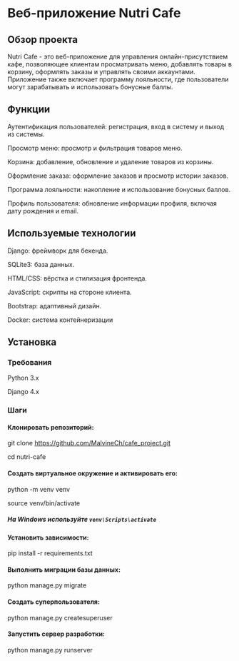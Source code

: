 # Веб-приложение Nutri Cafe
## Обзор проекта
Nutri Cafe - это веб-приложение для управления онлайн-присутствием кафе, позволяющее клиентам просматривать меню, добавлять товары в корзину, оформлять заказы и управлять своими аккаунтами. Приложение также включает программу лояльности, где пользователи могут зарабатывать и использовать бонусные баллы.

## Функции
Аутентификация пользователей: регистрация, вход в систему и выход из системы.

Просмотр меню: просмотр и фильтрация товаров меню.

Корзина: добавление, обновление и удаление товаров из корзины.

Оформление заказа: оформление заказов и просмотр истории заказов.

Программа лояльности: накопление и использование бонусных баллов.

Профиль пользователя: обновление информации профиля, включая дату рождения и email.

## Используемые технологии
Django: фреймворк для бекенда.

SQLite3: база данных.

HTML/CSS: вёрстка и стилизация фронтенда.

JavaScript: скрипты на стороне клиента.

Bootstrap: адаптивный дизайн.

Docker: система контейнеризации
## Установка
### Требования

Python 3.x

Django 4.x

### Шаги

#### Клонировать репозиторий:
git clone https://github.com/MalvineCh/cafe_project.git

cd nutri-cafe

#### Создать виртуальное окружение и активировать его:

python -m venv venv

source venv/bin/activate   
##### На Windows используйте `venv\Scripts\activate`

#### Установить зависимости:

pip install -r requirements.txt
#### Выполнить миграции базы данных:

python manage.py migrate

#### Создать суперпользователя:

python manage.py createsuperuser

#### Запустить сервер разработки:

python manage.py runserver

